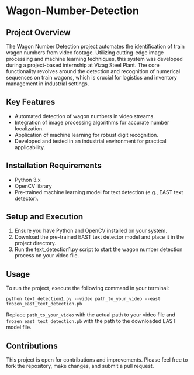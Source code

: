 # Wagon-Number-Detection

## Project Overview
The Wagon Number Detection project automates the identification of train wagon numbers from video footage. Utilizing cutting-edge image processing and machine learning techniques, this system was developed during a project-based internship at Vizag Steel Plant. The core functionality revolves around the detection and recognition of numerical sequences on train wagons, which is crucial for logistics and inventory management in industrial settings.

## Key Features
- Automated detection of wagon numbers in video streams.
- Integration of image processing algorithms for accurate number localization.
- Application of machine learning for robust digit recognition.
- Developed and tested in an industrial environment for practical applicability.

## Installation Requirements
- Python 3.x
- OpenCV library
- Pre-trained machine learning model for text detection (e.g., EAST text detector).

## Setup and Execution
1. Ensure you have Python and OpenCV installed on your system.
2. Download the pre-trained EAST text detector model and place it in the project directory.
3. Run the text_detection1.py script to start the wagon number detection process on your video file.

## Usage
To run the project, execute the following command in your terminal:
```
python text_detection1.py --video path_to_your_video --east frozen_east_text_detection.pb
```
Replace `path_to_your_video` with the actual path to your video file and `frozen_east_text_detection.pb` with the path to the downloaded EAST model file.

## Contributions
This project is open for contributions and improvements. Please feel free to fork the repository, make changes, and submit a pull request.
